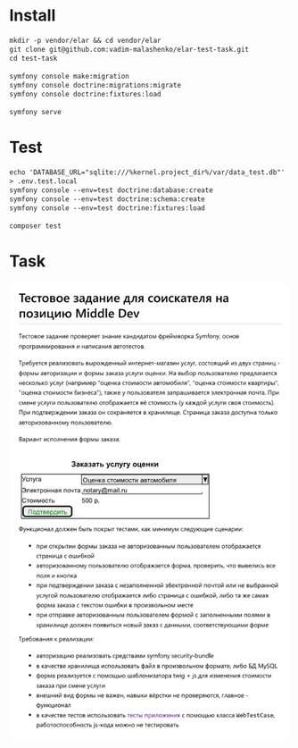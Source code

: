 # Install

```shell
mkdir -p vendor/elar && cd vendor/elar
git clone git@github.com:vadim-malashenko/elar-test-task.git
cd test-task

symfony console make:migration
symfony console doctrine:migrations:migrate
symfony console doctrine:fixtures:load

symfony serve
```

# Test

```shell
echo 'DATABASE_URL="sqlite:///%kernel.project_dir%/var/data_test.db"' > .env.test.local
symfony console --env=test doctrine:database:create
symfony console --env=test doctrine:schema:create
symfony console --env=test doctrine:fixtures:load

composer test
```

# Task

![Task](https://raw.githubusercontent.com/vadim-malashenko/elar-test-task/main/task.png)